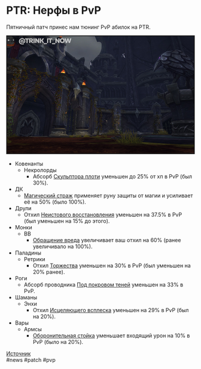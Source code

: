 # PTR: Нерфы в PvP

Пятничный патч принес нам тюнинг PvP абилок на PTR.

<img src=https://github.com/MagicalCow/TrinkIT-News/blob/main/Sources/Assets/WH326000/WH326000-1.jpg width="500" float=center border=2>

* Ковенанты
	* Некролорды
		* Абсорб [Скульптора плоти](https://ru.wowhead.com/spell=324631) уменьшен до 25% от хп в PvP (был 30%).
* ДК
	* [Магический страж](https://ru.wowhead.com/spell=356332) применяет руну защиты от магии и усиливает её на 50% (было 100%).
* Друли
	* Отхил [Неистового восстановления](https://ru.wowhead.com/spell=22842) уменьшен на 37.5% в PvP (был уменьшен на 15% до этого).
* Монки
	* ВВ
		* [Обращение вреда](https://ru.wowhead.com/spell=342928) увеличивает ваш отхил на 60% (ранее увеличивало на 100%).
* Паладины
	* Ретрики
		* Отхил [Торжества](https://ru.wowhead.com/spell=85673) уменьшен на 30% в PvP (был уменьшен на 20% ранее).
* Роги
	* Абсорб проводника [Под покровом теней](https://ru.wowhead.com/spell=341529) уменьшен на 33% в PvP.
* Шаманы
	* Энхи
		* Отхил [Исцеляющего всплеска](https://ru.wowhead.com/spell=8004) уменьшен на 29% в PvP (был на 20%).
* Вары
	* Армсы
		* [Оборонительная стойка](https://ru.wowhead.com/spell=197690) уменьшает входящий урон на 10% в PvP (было на 20%).

[Источник](https://ptr.wowhead.com/news/patch-9-2-ptr-hotfixes-for-february-17th-pvp-tunвg-326000)  
#news #patch #pvp